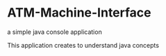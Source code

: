# ATM-Machine-Interface
a simple java console application


<p>This application creates to understand java concepts</p>
